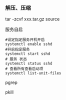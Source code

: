 ### 解压、压缩

tar -zcvf  xxx.tar.gz  source



服务自启

```
#设定指定服务开机开启
systemctl enable sshd           
#开启指定服务
systemctl start sshd            
# 服务 状态
systemctl status sshd
# 查看所有查看启动项 
systemctl list-unit-files
```

pgrep

pkill

